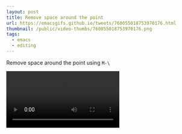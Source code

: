 ```yaml
---
layout: post
title: Remove space around the point
url: https://emacsgifs.github.io/tweets/760055018753970176.html
thumbnail: /public/video-thumbs/760055018753970176.png
tags:
  - emacs
  - editing
---
```


Remove space around the point using `M-\`

<video controls autoplay>
  <source src="/public/videos/760055018753970176.mp4" type="video/mp4">
    Sorry your browser does not support the video tag, maybe time to upgrade?
</video>
